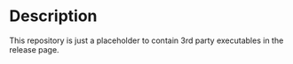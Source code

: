 # Description

This repository is just a placeholder to contain 3rd party executables in the release page.
